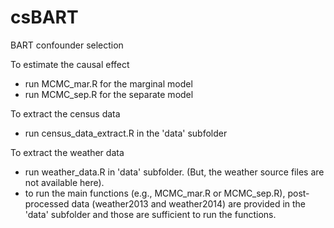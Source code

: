 # csBART
BART confounder selection

To estimate the causal effect
- run MCMC_mar.R for the marginal model
- run MCMC_sep.R for the separate model

To extract the census data
- run census_data_extract.R in the 'data' subfolder

To extract the weather data
- run weather_data.R in 'data' subfolder. (But, the weather source files are not available here). 
- to run the main functions (e.g., MCMC_mar.R or MCMC_sep.R), post-processed data (weather2013 and weather2014) are provided in the 'data' subfolder and those are sufficient to run the functions.
